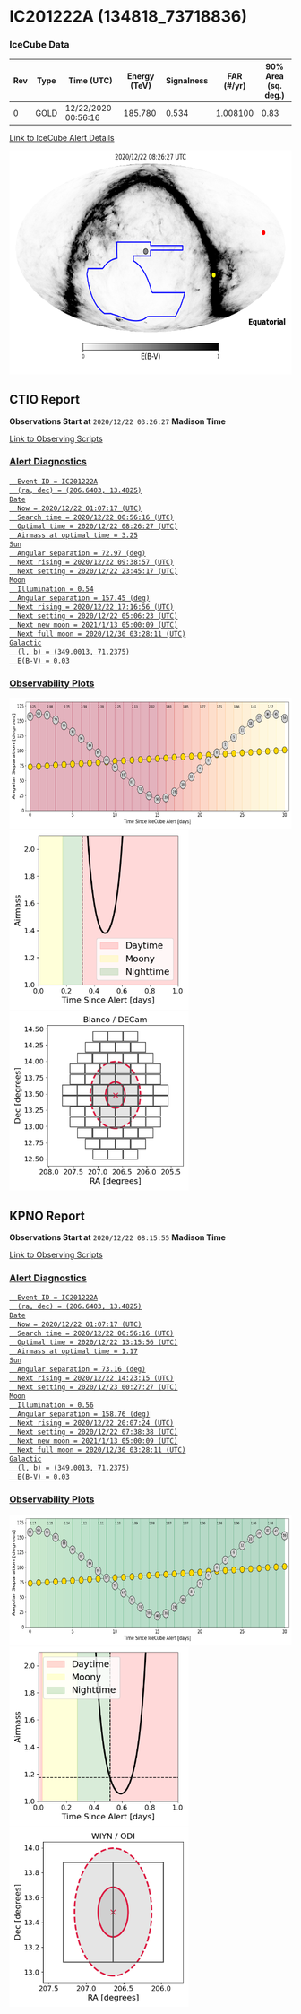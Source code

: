 # IC201222A (134818_73718836)

### IceCube Data

| Rev | Type | Time (UTC) | Energy (TeV) | Signalness | FAR (#/yr) | 90% Area (sq. deg.) |
| --- | --- | --- | --- | --- | --- | --- |
| 0 | GOLD | 12/22/2020  00:56:16 | 185.780 | 0.534 | 1.008100 | 0.83 |

<a href="https://gcn.gsfc.nasa.gov/gcn/notices_amon_g_b/134818_73718836.amon" target="_blank">Link to IceCube Alert Details</a>

<a href="https://rmorgan10.github.io/AlertMonitoring/IC201222A_0/CTIO_skymap.png" target="_blank">
  <img src="CTIO_skymap.png" alt="CTIO Skymap" style="width:700px;height:400px;">
</a>


## CTIO Report

**Observations Start at**  `2020/12/22 03:26:27`  **Madison Time**

<a href="https://github.com/rmorgan10/AlertMonitoring/blob/main/IC201222A_0/CTIO.json" target="_blank">Link to Observing Scripts

### Alert Diagnostics

```Event
  Event ID = IC201222A
  (ra, dec) = (206.6403, 13.4825)
Date
  Now = 2020/12/22 01:07:17 (UTC)
  Search time = 2020/12/22 00:56:16 (UTC)
  Optimal time = 2020/12/22 08:26:27 (UTC)
  Airmass at optimal time = 3.25
Sun
  Angular separation = 72.97 (deg)
  Next rising = 2020/12/22 09:38:57 (UTC)
  Next setting = 2020/12/22 23:45:17 (UTC)
Moon
  Illumination = 0.54
  Angular separation = 157.45 (deg)
  Next rising = 2020/12/22 17:16:56 (UTC)
  Next setting = 2020/12/22 05:06:23 (UTC)
  Next new moon = 2021/1/13 05:00:09 (UTC)
  Next full moon = 2020/12/30 03:28:11 (UTC)
Galactic
  (l, b) = (349.0013, 71.2375)
  E(B-V) = 0.03
```
### Observability Plots

<a href="https://rmorgan10.github.io/AlertMonitoring/IC201222A_0/CTIO_forecast.png" target="_blank">
  <img src="CTIO_forecast.png" alt="CTIO Forecast" style="width:700px;height:233px;">
</a>

<a href="https://rmorgan10.github.io/AlertMonitoring/IC201222A_0/CTIO_airmass.png" target="_blank">
  <img src="CTIO_airmass.png" alt="CTIO Airmass" style="width:320px;height:320px;">
</a>
<a href="https://rmorgan10.github.io/AlertMonitoring/IC201222A_0/CTIO_fov.png" target="_blank">
  <img src="CTIO_fov.png" alt="CTIO FoV" style="width:320px;height:320px;">
</a>


## KPNO Report

**Observations Start at**  `2020/12/22 08:15:55`  **Madison Time**

<a href="https://github.com/rmorgan10/AlertMonitoring/blob/main/IC201222A_0/KPNO.json" target="_blank">Link to Observing Scripts

### Alert Diagnostics

```Event
  Event ID = IC201222A
  (ra, dec) = (206.6403, 13.4825)
Date
  Now = 2020/12/22 01:07:17 (UTC)
  Search time = 2020/12/22 00:56:16 (UTC)
  Optimal time = 2020/12/22 13:15:56 (UTC)
  Airmass at optimal time = 1.17
Sun
  Angular separation = 73.16 (deg)
  Next rising = 2020/12/22 14:23:15 (UTC)
  Next setting = 2020/12/23 00:27:27 (UTC)
Moon
  Illumination = 0.56
  Angular separation = 158.76 (deg)
  Next rising = 2020/12/22 20:07:24 (UTC)
  Next setting = 2020/12/22 07:38:38 (UTC)
  Next new moon = 2021/1/13 05:00:09 (UTC)
  Next full moon = 2020/12/30 03:28:11 (UTC)
Galactic
  (l, b) = (349.0013, 71.2375)
  E(B-V) = 0.03
```
### Observability Plots

<a href="https://rmorgan10.github.io/AlertMonitoring/IC201222A_0/KPNO_forecast.png" target="_blank">
  <img src="KPNO_forecast.png" alt="KPNO Forecast" style="width:700px;height:233px;">
</a>

<a href="https://rmorgan10.github.io/AlertMonitoring/IC201222A_0/KPNO_airmass.png" target="_blank">
  <img src="KPNO_airmass.png" alt="KPNO Airmass" style="width:320px;height:320px;">
</a>
<a href="https://rmorgan10.github.io/AlertMonitoring/IC201222A_0/KPNO_fov.png" target="_blank">
  <img src="KPNO_fov.png" alt="KPNO FoV" style="width:320px;height:320px;">
</a>

